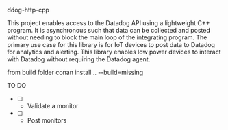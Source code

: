 ddog-http-cpp

This project enables access to the Datadog API using a lightweight C++ program.  It is asynchronous such that data can be collected and posted without needing to block the main loop of the integrating program.  The primary use case for this library is for IoT devices to post data to Datadog for analytics and alerting.  This library enables low power devices to interact with Datadog without requiring the Datadog agent.

from build folder
conan install .. --build=missing

TO DO
- [ ] - Validate a monitor 
- [ ] - Post monitors